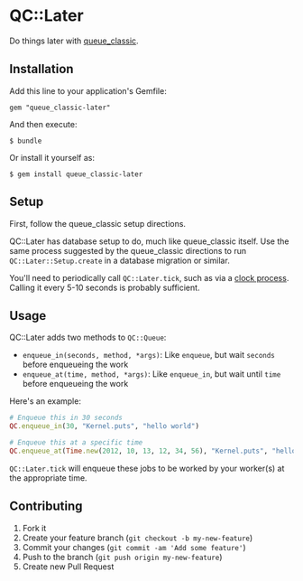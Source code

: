 # QC::Later

Do things later with [queue_classic](https://github.com/ryandotsmith/queue_classic).

## Installation

Add this line to your application's Gemfile:

    gem "queue_classic-later"

And then execute:

    $ bundle

Or install it yourself as:

    $ gem install queue_classic-later

## Setup

First, follow the queue_classic setup directions.

QC::Later has database setup to do, much like queue_classic itself. Use the same process suggested by the queue_classic
directions to run `QC::Later::Setup.create` in a database migration or similar.

You'll need to periodically call `QC::Later.tick`, such as via a
[clock process](https://devcenter.heroku.com/articles/scheduled-jobs-custom-clock-processes). Calling it every 5-10
seconds is probably sufficient.

## Usage

QC::Later adds two methods to `QC::Queue`:

* `enqueue_in(seconds, method, *args)`: Like `enqueue`, but wait `seconds` before enqueueing the work
* `enqueue_at(time, method, *args)`: Like `enqueue_in`, but wait until `time` before enqueueing the work

Here's an example:

```ruby
# Enqueue this in 30 seconds
QC.enqueue_in(30, "Kernel.puts", "hello world")

# Enqueue this at a specific time
QC.enqueue_at(Time.new(2012, 10, 13, 12, 34, 56), "Kernel.puts", "hello world")
```

`QC::Later.tick` will enqueue these jobs to be worked by your worker(s) at the appropriate time.

## Contributing

1. Fork it
2. Create your feature branch (`git checkout -b my-new-feature`)
3. Commit your changes (`git commit -am 'Add some feature'`)
4. Push to the branch (`git push origin my-new-feature`)
5. Create new Pull Request
